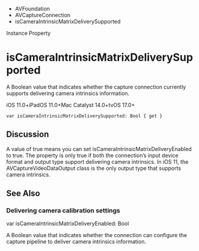 

- AVFoundation
- AVCaptureConnection
-  isCameraIntrinsicMatrixDeliverySupported 

Instance Property

# isCameraIntrinsicMatrixDeliverySupported

A Boolean value that indicates whether the capture connection currently supports delivering camera intrinsics information.

iOS 11.0+iPadOS 11.0+Mac Catalyst 14.0+tvOS 17.0+

``` source
var isCameraIntrinsicMatrixDeliverySupported: Bool { get }
```

## Discussion

A value of true means you can set isCameraIntrinsicMatrixDeliveryEnabled to true. The property is only true if both the connection’s input device format and output type support delivering camera intrinsics. In iOS 11, the AVCaptureVideoDataOutput class is the only output type that supports camera intrinsics.

## See Also

### Delivering camera calibration settings

var isCameraIntrinsicMatrixDeliveryEnabled: Bool

A Boolean value that indicates whether the connection can configure the capture pipeline to deliver camera intrinsics information.

